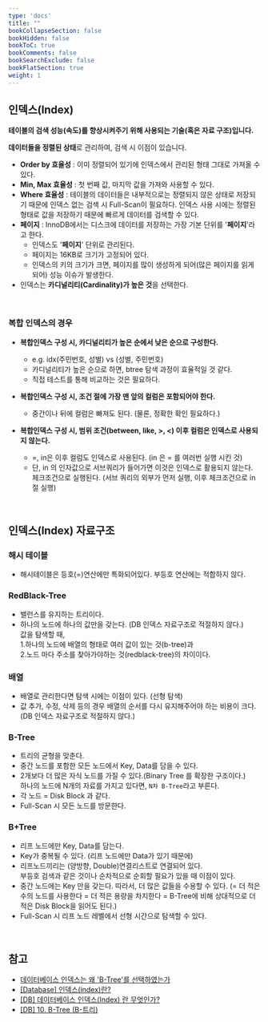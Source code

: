 ```yaml
---
type: 'docs'
title: ""
bookCollapseSection: false
bookHidden: false
bookToC: true
bookComments: false
bookSearchExclude: false
bookFlatSection: true
weight: 1
---
```


## 인덱스(Index)

**테이블의 검색 성능(속도)를 향상시켜주기 위해 사용되는 기술(혹은 자료 구조)입니다.**

**데이터들을 정렬된 상태**로 관리하여, 검색 시 이점이 있습니다.

- **Order by 효율성** : 이미 정렬되어 있기에 인덱스에서 관리된 형태 그대로 가져올 수 있다.
- **Min, Max 효율성** : 첫 번째 값, 마지막 값을 가져와 사용할 수 있다.
- **Where 효율성** : 테이블의 데이터들은 내부적으로는 정렬되지 않은 상태로 저장되기 때문에 인덱스 없는 검색 시 Full-Scan이 필요하다. 인덱스 사용 시에는 정렬된 형태로 값을 저장하기 때문에 빠르게 데이터를 검색할 수 있다.
- **페이지** : InnoDB에서는 디스크에 데이터를 저장하는 가장 기본 단위를 '**페이지**'라고 한다.
  - 인덱스도 '**페이지**' 단위로 관리된다.
  - 페이지는 16KB로 크기가 고정되어 있다.
  - 인덱스의 키의 크기가 크면, 페이지를 많이 생성하게 되어(많은 페이지를 읽게 되어) 성능 이슈가 발생한다.
- 인덱스는 **카디널리티(Cardinality)가 높은 것**을 선택한다.

<br>

### 복합 인덱스의 경우

- **복합인덱스 구성 시, 카디널리티가 높은 순에서 낮은 순으로 구성한다.**
  - e.g. idx(주민번호, 성별) vs (성별, 주민번호)
  - 카디널리티가 높은 순으로 하면, btree 탐색 과정이 효율적일 것 같다. 
  - 직접 테스트를 통해 비교하는 것은 필요하다.

- **복합인덱스 구성 시, 조건 절에 가장 맨 앞의 컬럼은 포함되어야 한다.**
  - 중간이나 뒤에 컬럼은 빠져도 된다. (물론, 정확한 확인 필요하다.)

- **복합인덱스 구성 시, 범위 조건(between, like, >, <) 이후 컬럼은 인덱스로 사용되지 않는다.**
  - =, in은 이후 컬럼도 인덱스로 사용된다. (in 은 = 를 여러번 실행 시킨 것)
  - 단, in 의 인자값으로 서브쿼리가 들어가면 이것은 인덱스로 활용되지 않는다. 체크조건으로 실행된다. (서브 쿼리의 외부가 먼저 실행, 이후 체크조건으로 in 절  실행)
  
<br>

## 인덱스(Index) 자료구조

### **해시 테이블**

- 해시테이블은 등호(=)연산에만 특화되어있다.
부등호 연산에는 적합하지 않다.

### **RedBlack-Tree**

- 밸런스를 유지하는 트리이다.
- 하나의 노드에 하나의 값만을 갖는다. (DB 인덱스 자료구조로 적절하지 않다.)<br>
  값을 탐색할 때, <br>
  1.하나의 노드에 배열의 형태로 여러 값이 있는 것(b-tree)과  <br>
  2.노드 마다 주소를 찾아가야하는 것(redblack-tree)의 차이이다.

### **배열**

- 배열로 관리한다면 탐색 시에는 이점이 있다. (선형 탐색)
- 값 추가, 수정, 삭제 등의 경우 배열의 순서를 다시 유지해주어야 하는 비용이 크다. (DB 인덱스 자료구조로 적절하지 않다.)

### **B-Tree**

- 트리의 균형을 맞춘다.
- 중간 노드를 포함한 모든 노드에서 Key, Data를 담을 수 있다.
- 2개보다 더 많은 자식 노드를 가질 수 있다.(Binary Tree 를 확장한 구조이다.)<br>
  하나의 노드에 N개의 자료를 가지고 있다면, `N차 B-Tree`라고 부른다.
- 각 노드 = Disk Block 과 같다.
- Full-Scan 시 모든 노드를 방문한다.

### **B+Tree**
  
- 리프 노드에만 Key, Data를 담는다.
- Key가 중복될 수 있다. (리프 노드에만 Data가 있기 때문에)
- 리프노드끼리는 (양방향, Double)연결리스트로 연결되어 있다. <br>
  부등호 검색과 같은 것이나 순차적으로 순회할 필요가 있을 때 이점이 있다.
- 중간 노드에는 Key 만을 갖는다. 따라서, 더 많은 값들을 수용할 수 있다. (= 더 적은 수의 노드를 사용한다 = 더 적은 용량을 차지한다 = B-Tree에 비해 상대적으로 더 적은 Disk Block을 읽어도 된다.)
- Full-Scan 시 리프 노드 레벨에서 선형 시간으로 탐색할 수 있다.

<br>

## 참고

- [데이터베이스 인덱스는 왜 'B-Tree'를 선택하였는가](https://helloinyong.tistory.com/296)
- [[Database] 인덱스(index)란?](https://mangkyu.tistory.com/96)
- [[DB] 데이터베이스 인덱스(Index) 란 무엇인가?](https://coding-factory.tistory.com/746)
- [[DB] 10. B-Tree (B-트리)](https://rebro.kr/169)